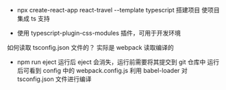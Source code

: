 - npx create-react-app react-travel --template typescript 搭建项目
  使项目集成 ts 支持

- 使用 typescript-plugin-css-modules 插件，可用于开发环境

如何读取 tsconfig.json 文件的？ 实际是 webpack 读取编译的
- npm run eject 运行后 eject 会消失，运行前需要将其提交到 git 仓库中
  运行后可看到 config 中的 webpack.config.js
  利用 babel-loader 对 tsconfig.json 文件进行编译
  